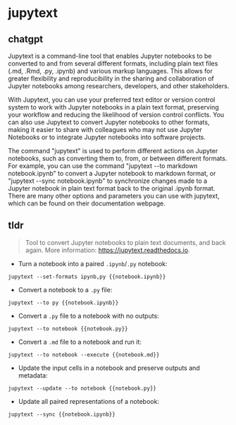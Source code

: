 # jupytext 
## chatgpt 
Jupytext is a command-line tool that enables Jupyter notebooks to be converted to and from several different formats, including plain text files (.md, .Rmd, .py, .ipynb) and various markup languages. This allows for greater flexibility and reproducibility in the sharing and collaboration of Jupyter notebooks among researchers, developers, and other stakeholders.

With Jupytext, you can use your preferred text editor or version control system to work with Jupyter notebooks in a plain text format, preserving your workflow and reducing the likelihood of version control conflicts. You can also use Jupytext to convert Jupyter notebooks to other formats, making it easier to share with colleagues who may not use Jupyter Notebooks or to integrate Jupyter notebooks into software projects.

The command "jupytext" is used to perform different actions on Jupyter notebooks, such as converting them to, from, or between different formats. For example, you can use the command "jupytext --to markdown notebook.ipynb" to convert a Jupyter notebook to markdown format, or "jupytext --sync notebook.ipynb" to synchronize changes made to a Jupyter notebook in plain text format back to the original .ipynb format. There are many other options and parameters you can use with jupytext, which can be found on their documentation webpage. 

## tldr 
 
> Tool to convert Jupyter notebooks to plain text documents, and back again.
> More information: <https://jupytext.readthedocs.io>.

- Turn a notebook into a paired `.ipynb`/`.py` notebook:

`jupytext --set-formats ipynb,py {{notebook.ipynb}}`

- Convert a notebook to a `.py` file:

`jupytext --to py {{notebook.ipynb}}`

- Convert a `.py` file to a notebook with no outputs:

`jupytext --to notebook {{notebook.py}}`

- Convert a `.md` file to a notebook and run it:

`jupytext --to notebook --execute {{notebook.md}}`

- Update the input cells in a notebook and preserve outputs and metadata:

`jupytext --update --to notebook {{notebook.py}}`

- Update all paired representations of a notebook:

`jupytext --sync {{notebook.ipynb}}`
